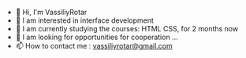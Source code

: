 - 👋 Hi, I'm VassiliyRotar
- 👀 I am interested in interface development
- 🌱 I am currently studying the courses: HTML CSS, for 2 months now
- 💞️ I am looking for opportunities for cooperation ...
- 📫 How to contact me : vassiliyrotar@gmail.com

